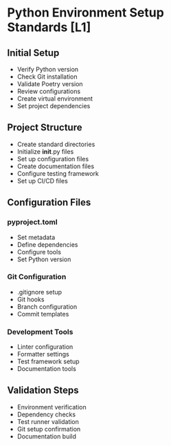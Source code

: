 # Python Environment Setup Standards [L1]

## Initial Setup
- Verify Python version
- Check Git installation
- Validate Poetry version
- Review configurations
- Create virtual environment
- Set project dependencies

## Project Structure
- Create standard directories
- Initialize __init__.py files
- Set up configuration files
- Create documentation files
- Configure testing framework
- Set up CI/CD files

## Configuration Files
### pyproject.toml
- Set metadata
- Define dependencies
- Configure tools
- Set Python version

### Git Configuration
- .gitignore setup
- Git hooks
- Branch configuration
- Commit templates

### Development Tools
- Linter configuration
- Formatter settings
- Test framework setup
- Documentation tools

## Validation Steps
- Environment verification
- Dependency checks
- Test runner validation
- Git setup confirmation
- Documentation build